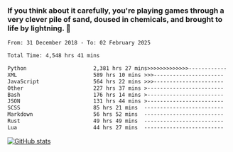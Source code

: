 ### If you think about it carefully, you're playing games through a very clever pile of sand, doused in chemicals, and brought to life by lightning.  👋


<!--START_SECTION:waka-->

```txt
From: 31 December 2018 - To: 02 February 2025

Total Time: 4,548 hrs 41 mins

Python                     2,381 hrs 27 mins>>>>>>>>>>>>>------------   52.36 %
XML                        589 hrs 10 mins >>>----------------------   12.95 %
JavaScript                 564 hrs 22 mins >>>----------------------   12.41 %
Other                      227 hrs 37 mins >------------------------   05.00 %
Bash                       176 hrs 14 mins >------------------------   03.87 %
JSON                       131 hrs 44 mins >------------------------   02.90 %
SCSS                       85 hrs 21 mins  -------------------------   01.88 %
Markdown                   56 hrs 52 mins  -------------------------   01.25 %
Rust                       49 hrs 49 mins  -------------------------   01.10 %
Lua                        44 hrs 27 mins  -------------------------   00.98 %
```

<!--END_SECTION:waka-->

[![GitHub stats](https://github-readme-stats.vercel.app/api?username=XenophonLXH&show_icons=true&theme=dark)](https://github.com/anuraghazra/github-readme-stats)

